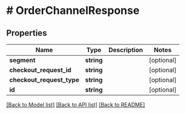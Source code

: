 # # OrderChannelResponse

## Properties

Name | Type | Description | Notes
------------ | ------------- | ------------- | -------------
**segment** | **string** |  | [optional]
**checkout_request_id** | **string** |  | [optional]
**checkout_request_type** | **string** |  | [optional]
**id** | **string** |  | [optional]

[[Back to Model list]](../../README.md#models) [[Back to API list]](../../README.md#endpoints) [[Back to README]](../../README.md)
